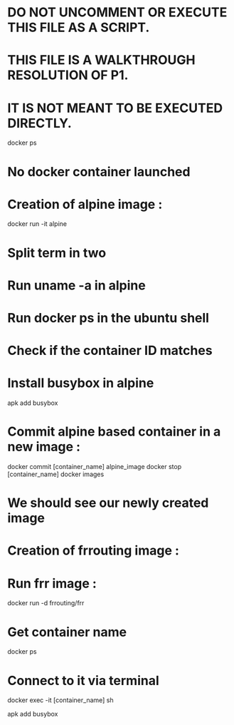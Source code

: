 # DO NOT UNCOMMENT OR EXECUTE THIS FILE AS A SCRIPT.
# THIS FILE IS A WALKTHROUGH RESOLUTION OF P1.
# IT IS NOT MEANT TO BE EXECUTED DIRECTLY.

docker ps
# No docker container launched

# Creation of alpine image :
docker run -it alpine

# Split term in two
# Run uname -a in alpine
# Run docker ps in the ubuntu shell
# Check if the container ID matches

# Install busybox in alpine
apk add busybox

# Commit alpine based container in a new image :
docker commit [container_name] alpine_image
docker stop [container_name]
docker images

# We should see our newly created image

# Creation of frrouting image :

# Run frr image :
docker run -d frrouting/frr

# Get container name
docker ps

# Connect to it via terminal
docker exec -it [container_name] sh

apk add busybox
